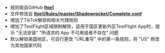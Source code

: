 * 规则取自GitHub [**lhie1**](https://github.com/dler-io/Rules/tree/main)
* 文件修改自 [**lhie1/Rules/master/Shadowrocket/Complete.conf**](https://cdn.jsdelivr.net/gh/dler-io/Rules@main/Shadowrocket/Complete.conf)
* 增加了TikTok解锁和相关代理规则
* 增加了TestFlight区域限制解除，适用于国区更新外区TestFlight App时，提示 "无法安装" "所请求的 App 不可用或者不存在" 问题
* 默认解锁美国地区，可自行更改 "URL重写" 中的第一条规则，将 "US" 修改为其他国家代码
